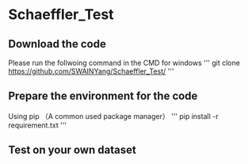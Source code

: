 # Schaeffler_Test
## Download the code
Please run the follwoing command in the CMD for windows
'''
git clone https://github.com/SWAINYang/Schaeffler_Test/
'''
## Prepare the environment for the code
Using pip （A common used package manager）
'''
pip install -r requirement.txt
'''
## Test on your own dataset



